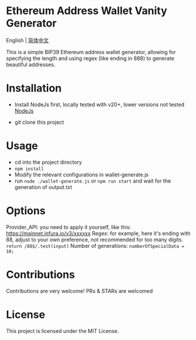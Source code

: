# Ethereum Address Wallet Vanity Generator
English | [简体中文](https://github.com/BitBitKing/Wallet-Generate/blob/main/README.md)


This is a simple BIP39 Ethereum address wallet generator, allowing for specifying the length and using regex (like ending in 888) to generate beautiful addresses.

# Installation
- Install NodeJs first, locally tested with v20+, lower versions not tested [NodeJs](https://nodejs.org/en)

- git clone this project

# Usage
- cd into the project directory
- `npm install`
- Modify the relevant configurations in wallet-generate.js
- run `node ./wallet-generate.js` or `npm run start` and wait for the generation of output.txt

# Options
Provider_API: you need to apply it yourself, like this:  https://mainnet.infura.io/v3/xxxxxx
Regex: for example, here it's ending with 88, adjust to your own preference, not recommended for too many digits. `return /88$/.test(input)`
Number of generations: `numberOfSpecialData = 10; `

# Contributions
Contributions are very welcome! PRs & STARs are welcomed

# License
This project is licensed under the MIT License.
